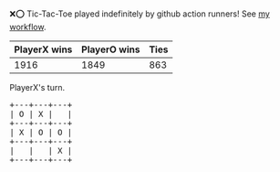 :x::o: Tic-Tac-Toe played indefinitely by github action runners! See [my workflow](.github/workflows/play.yaml).

|PlayerX wins|PlayerO wins|Ties|
|-|-|-|
|1916|1849|863|

PlayerX's turn.

<pre>
+---+---+---+
| O | X |   |
+---+---+---+
| X | O | O |
+---+---+---+
|   |   | X |
+---+---+---+
</pre>
